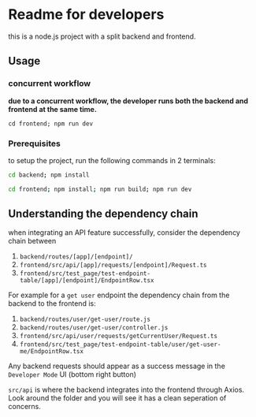 # Readme for developers

this is a node.js project with a split backend and frontend.

## Usage

### concurrent workflow

**due to a concurrent workflow, the developer runs both the backend and frontend at the same time.**

```
cd frontend; npm run dev
```

### Prerequisites

to setup the project, run the following commands in 2 terminals:

```bash
cd backend; npm install
```

```bash
cd frontend; npm install; npm run build; npm run dev
```

## Understanding the dependency chain
when integrating an API feature successfully, consider the dependency chain between 

1. `backend/routes/[app]/[endpoint]/` 
2. `frontend/src/api/[app]/requests/[endpoint]/Request.ts` 
3. `frontend/src/test_page/test-endpoint-table/[app]/[endpoint]/EndpointRow.tsx`


For example for a `get user` endpoint the dependency chain from the backend to the frontend is:
1. `backend/routes/user/get-user/route.js`
2. `backend/routes/user/get-user/controller.js`
3. `frontend/src/api/user/requests/getCurrentUser/Request.ts`
4. `frontend/src/test_page/test-endpoint-table/user/get-user-me/EndpointRow.tsx`

Any backend requests should appear as a success message in the `Developer Mode` UI (bottom right button)


`src/api` is where the backend integrates into the frontend through Axios. Look around the folder and you will see it has a clean seperation of concerns.
